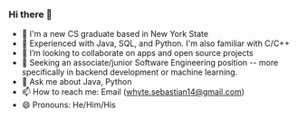 ### Hi there 👋


- 🔭 I'm a new CS graduate based in New York State
- 🌱 Experienced with Java, SQL, and Python. I'm also familiar with C/C++
- 👯 I’m looking to collaborate on apps and open source projects
- 🤔 Seeking an associate/junior Software Engineering position -- more specifically in backend development or machine learning.
- 💬 Ask me about Java, Python
- 📫 How to reach me: Email (whyte.sebastian14@gmail.com)
- 😄 Pronouns: He/Him/His
